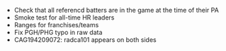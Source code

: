 - Check that all referencd batters are in the game at the time of their PA
- Smoke test for all-time HR leaders
- Ranges for franchises/teams
- Fix PGH/PHG typo in raw data
- CAG194209072: radca101 appears on both sides